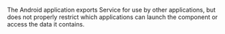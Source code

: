 
The Android application exports Service for use by other applications,
but does not properly restrict which applications can launch the
component or access the data it contains.
